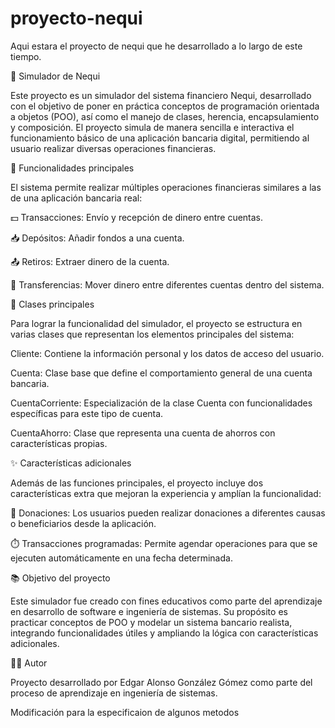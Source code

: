 # proyecto-nequi
Aqui estara el proyecto de nequi que he desarrollado a lo largo de este tiempo.

💸 Simulador de Nequi

Este proyecto es un simulador del sistema financiero Nequi, desarrollado con el objetivo de poner en práctica conceptos de programación orientada a objetos (POO), así como el manejo de clases, herencia, encapsulamiento y composición.
El proyecto simula de manera sencilla e interactiva el funcionamiento básico de una aplicación bancaria digital, permitiendo al usuario realizar diversas operaciones financieras.

🧰 Funcionalidades principales

El sistema permite realizar múltiples operaciones financieras similares a las de una aplicación bancaria real:

💵 Transacciones: Envío y recepción de dinero entre cuentas.

📥 Depósitos: Añadir fondos a una cuenta.

📤 Retiros: Extraer dinero de la cuenta.

🔁 Transferencias: Mover dinero entre diferentes cuentas dentro del sistema.

🏦 Clases principales

Para lograr la funcionalidad del simulador, el proyecto se estructura en varias clases que representan los elementos principales del sistema:

Cliente: Contiene la información personal y los datos de acceso del usuario.

Cuenta: Clase base que define el comportamiento general de una cuenta bancaria.

CuentaCorriente: Especialización de la clase Cuenta con funcionalidades específicas para este tipo de cuenta.

CuentaAhorro: Clase que representa una cuenta de ahorros con características propias.

✨ Características adicionales

Además de las funciones principales, el proyecto incluye dos características extra que mejoran la experiencia y amplían la funcionalidad:

🤝 Donaciones: Los usuarios pueden realizar donaciones a diferentes causas o beneficiarios desde la aplicación.

⏱️ Transacciones programadas: Permite agendar operaciones para que se ejecuten automáticamente en una fecha determinada.

📚 Objetivo del proyecto

Este simulador fue creado con fines educativos como parte del aprendizaje en desarrollo de software e ingeniería de sistemas. Su propósito es practicar conceptos de POO y modelar un sistema bancario realista, integrando funcionalidades útiles y ampliando la lógica con características adicionales.

🧑‍💻 Autor

Proyecto desarrollado por Edgar Alonso González Gómez como parte del proceso de aprendizaje en ingeniería de sistemas.

Modificación para la especificaion de algunos metodos
